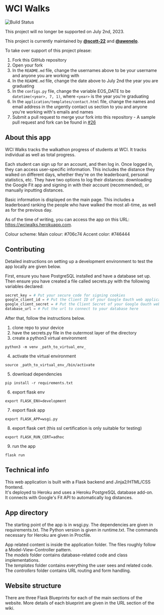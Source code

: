 # WCI Walks
![Build Status](https://travis-ci.com/WCI-Computer-Science/WCI-Walks.svg?branch=main "Build Status")

This project will no longer be supported on July 2nd, 2023.

This project is currently maintained by **[@scott-22](https://github.com/scott-22)** and **[@awenelo](https://github.com/awenelo)**.

To take over support of this project please:
1. Fork this GitHub repository
2. Open your fork
3. In the `README.md` file, change the usernames above to be your username and anyone you are working with
4. In the `README.md` file, change the date above to July 2nd the year you are graduating
5. In the `configs.py` file, change the variable EOS_DATE to be `datetime(<year>, 7, 1)`, where `<year>` is the year you're graduating
6. In the `application/templates/contact.html` file, change the names and email address in the urgently contact us section to you and anyone you're working with's emails and names
7. Submit a pull request to merge your fork into this repository - A sample pull request and fork can be found in [#26](https://github.com/WCI-Computer-Science/WCI-Walks/pull/26)

## About this app
WCI Walks tracks the walkathon progress of students at WCI. It tracks individual as well as total progress.

Each student can sign up for an account, and then log in.
Once logged in, they can access user-specific information. This includes the distance they walked on different days, whether they're on the leaderboard, personal statistics, etc. They have two options to log their distances: downloading the Google Fit app and signing in with their account (recommended), or manually inputting distances.

Basic information is displayed on the main page. This includes a leaderboard ranking the people who have walked the most all-time, as well as for the previous day.

As of the time of writing, you can access the app on this URL: https://wciwalks.herokuapp.com.  

Colour scheme:
Main colour: #706c74
Accent color: #746444

## Contributing
Detailed instructions on setting up a development environment to test the app locally are given below.

First, ensure you have PostgreSQL installed and have a database set up.
Then ensure you have created a file called secrets.py with the following variables declared:
```python
secret_key = # Put your secure code for signing cookies
google_client_id = # Put the Client ID of your Google Oauth web application
google_client_secret = # Put the Client Secret of your Google Oauth web application
database_url = # Put the url to connect to your database here
```

After that, follow the instructions below.

1. clone repo to your device
2. have the secrets.py file in the outermost layer of the directory
3. create a python3 virtual environment
```
python3 -m venv _path_to_virtual_env_
```
4. activate the virtual environment
```
source _path_to_virtual_env_/bin/activate
```
5. download dependencies
```
pip install -r requirements.txt
```
6. export flask env
```
export FLASK_ENV=development
```
7. export flask app
```
export FLASK_APP=wsgi.py
```
8. export flask cert (this ssl certification is only suitable for testing)
```
export FLASK_RUN_CERT=adhoc
```
9. run the app
```
flask run
```

## Technical info
This web application is built with a Flask backend and Jinja2/HTML/CSS frontend.  
It's deployed to Heroku and uses a Heroku PostgreSQL database add-on.  
It connects with Google's Fit API to automatically log distances.  

## App directory
The starting point of the app is in wsgi.py.
The dependencies are given in requirements.txt.
The Python version is given in runtime.txt.
The commands necessary for Heroku are given in Procfile.


App related content is inside the application folder.
The files roughly follow a Model-View-Controller pattern.  
The _models_ folder contains database-related code and class implementations.  
The _templates_ folder contains everything the user sees and related code.  
The _controllers_ folder contains URL routing and form handling.

## Website structure
There are three Flask Blueprints for each of the main sections of the website.
More details of each blueprint are given in the URL section of the wiki.
